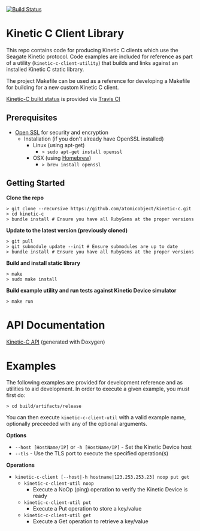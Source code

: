 [![Build Status](http://travis-ci.org/atomicobject/kinetic-c.png?branch=master)](http://travis-ci.org/atomicobject/kinetic-c)

Kinetic C Client Library
========================

This repo contains code for producing Kinetic C clients which use the Seagate Kinetic protocol. Code examples are included for reference as part of a utility (`kinetic-c-client-utility`) that builds and links against an installed Kinetic C static library.

The project Makefile can be used as a reference for developing a Makefile for building for a new custom Kinetic C client.

[Kinetic-C build status](http://travis-ci.org/atomicobject/kinetic-c) is provided via [Travis CI](http://travis-ci.org)

Prerequisites
-------------
* [Open SSL](https://www.openssl.org/) for security and encryption
    * Installation (if you don't already have OpenSSL installed)
        * Linux (using apt-get)
            * `> sudo apt-get install openssl`
        * OSX (using [Homebrew](http://brew.sh/))
            * `> brew install openssl`

Getting Started
---------------

**Clone the repo**

    > git clone --recursive https://github.com/atomicobject/kinetic-c.git
    > cd kinetic-c
    > bundle install # Ensure you have all RubyGems at the proper versions

**Update to the latest version (previously cloned)**

    > git pull
    > git submodule update --init # Ensure submodules are up to date
    > bundle install # Ensure you have all RubyGems at the proper versions

**Build and install static library**

    > make
    > sudo make install

**Build example utility and run tests against Kinetic Device simulator**

    > make run

API Documentation
=================
[Kinetic-C API](http://seagate.github.io/kinetic-c/kinetic__api_8h.html) (generated with Doxygen)

Examples
========

The following examples are provided for development reference and as utilities to aid development. In order to execute a given example, you must first do:

    > cd build/artifacts/release

You can then execute `kinetic-c-client-util` with a valid example name, optionally preceeded with any of the optional arguments.

**Options**
* `--host [HostName/IP]` or `-h [HostName/IP]` - Set the Kinetic Device host
* `--tls` - Use the TLS port to execute the specified operation(s)

**Operations**
* `kinetic-c-client [--host|-h hostname|123.253.253.23] noop put get`
    * `kinetic-c-client-util noop`
        * Execute a NoOp (ping) operation to verify the Kinetic Device is ready
    * `kinetic-c-client-util put`
        * Execute a Put operation to store a key/value
    * `kinetic-c-client-util get`
        * Execute a Get operation to retrieve a key/value
